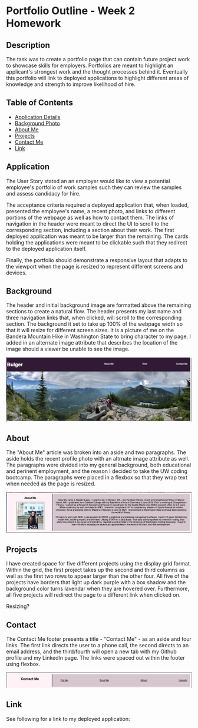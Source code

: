 # Portfolio Outline - Week 2 Homework

## Description

The task was to create a portfolio page that can contain future project work to showcase skills for employers. Portfolios are meant to highlight an applicant's strongest work and the thought processes behind it. Eventually this portfolio will link to deployed applications to highlight different areas of knowledge and strength to improve likelihood of hire. 

## Table of Contents

- [Application Details](#application)
- [Background Photo](#background)
- [About Me](#about)
- [Projects](#projects)
- [Contact Me](#contact)
- [Link](#link)

## Application

The User Story stated an an employer would like to view a potential employee's portfolio of work samples such they can review the samples and assess candidacy for hire. 

The acceptance criteria required a deployed application that, when loaded, presented the employee's name, a recent photo, and links to different portions of the webpage as well as how to contact them. The links of navigation in the header were meant to direct the UI to scroll to the corresponding section, including a section about their work. The first deployed application was meant to be larger than the remaining. The cards holding the applications were meant to be clickable such that they redirect to the deployed application itself. 

Finally, the portfolio should demonstrate a responsive layout that adapts to the viewport when the page is resized to represent different screens and devices. 

## Background

The header and initial background image are formatted above the remaining sections to create a natural flow. The header presents my last name and three navigation links that, when clicked, will scroll to the corresponding section. The background it set to take up 100% of the webpage width so that it will resize for different screen sizes. It is a picture of me on the Bandera Mountain Hike in Washington State to bring character to my page. I added in an alternate image attribute that describes the location of the image should a viewer be unable to see the image. 

![The header with navigation links as well as background image](https://raw.githubusercontent.com/nbulger1/bulgern-portfolio/main/assets/images/header_background_image.png "Header and Background Image")

## About

The "About Me" article was broken into an aside and two paragraphs. The aside holds the recent profile photo with an altrnate image attribute as well. The paragraphs were divided into my general background, both educational and perinent employment, and the reason I decided to take the UW coding bootcamp. The paragraphs were placed in a flexbox so that they wrap text when needed as the page is resized. 

![The about me section of the webpage with profile photo and paragraphs](https://raw.githubusercontent.com/nbulger1/bulgern-portfolio/main/assets/images/about_me.png "About Me")

## Projects

I have created space for five different projects using the display grid format. Within the grid, the first project takes up the second and third columns as well as the first two rows to appear larger than the other four. All five of the projects have borders that light up dark purple with a box shadow and the background color turns lavendar when they are hovered over. Furthermore, all five projects will redirect the page to a different link when clicked on. 

Resizing?

## Contact

The Contact Me footer presents a title - "Contact Me" - as an aside and four links. The first link directs the user to a phone call, the second directs to an email address, and the third/fourth will open a new tab with my Github profile and my LinkedIn page. The links were spaced out within the footer using flexbox. 

![The contact me footer with four links to two ways of contacting me and links to Github and LinkedIn](https://raw.githubusercontent.com/nbulger1/bulgern-portfolio/main/assets/images/contact_me.png "Contact Me")


## Link

See following for a link to my deployed application: 


